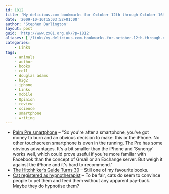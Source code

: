```yaml
---
id: 1812
title: 'My delicious.com bookmarks for October 12th through October 16th'
date: '2009-10-16T15:03:52+01:00'
author: 'Stephen Darlington'
layout: post
guid: 'http://www.zx81.org.uk/?p=1812'
aliases: ['/links/my-delicious-com-bookmarks-for-october-12th-through-october-16th.html']
categories:
    - Links
tags:
    - animals
    - author
    - books
    - cell
    - douglas adams
    - h2g2
    - iphone
    - Links
    - mobile
    - Opinion
    - review
    - science
    - smartphone
    - writing
---
```


- [Palm Pre smartphone](http://www.reghardware.co.uk/2009/10/16/review_phone_palm_pre/) – "So you're after a smartphone, you've got money to burn and an obvious decision to make: this or the iPhone. No other touchscreen smartphone is even in the running. The Pre has some obvious advantages. It's a bit smaller than the iPhone and 'Synergy' works well, which could prove useful if you're more familiar with Facebook than the concept of Gmail or an Exchange server. But weigh it against the iPhone and it's hard to recommend."
- [The Hitchhiker’s Guide Turns 30](http://www.wired.com/geekdad/2009/10/the-hitchhikers-guide-turns-30/) – Still one of my favourite books.
- [Cat registered as hypnotherapist](http://news.bbc.co.uk/1/hi/england/8303126.stm) – To be fair, cats do seem to convince people to pet them and feed them without any apparent pay-back. Maybe they do hypnotise them?